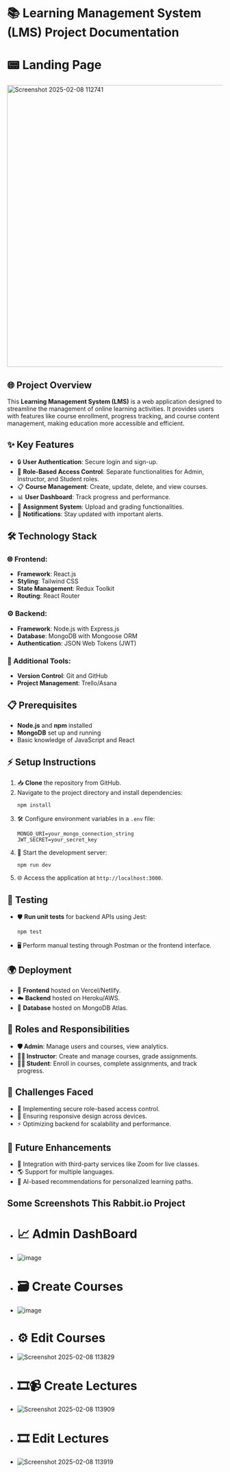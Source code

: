 # 📚 Learning Management System (LMS) Project Documentation

# 📟 Landing Page
<img width="659" alt="Screenshot 2025-02-08 112741" src="https://github.com/user-attachments/assets/e71547af-c9e0-44fb-8d82-4c0f2aa1903b" />

##  🌐 Project Overview
This **Learning Management System (LMS)** is a web application designed to streamline the management of online learning activities. It provides users with features like course enrollment, progress tracking, and course content management, making education more accessible and efficient.

## ✨ Key Features
- 🔒 **User Authentication**: Secure login and sign-up.
- 🔑 **Role-Based Access Control**: Separate functionalities for Admin, Instructor, and Student roles.
- 📋 **Course Management**: Create, update, delete, and view courses.
- 📊 **User Dashboard**: Track progress and performance.
- 📝 **Assignment System**: Upload and grading functionalities.
- 🔔 **Notifications**: Stay updated with important alerts.

## 🛠️ Technology Stack
### 🌐 Frontend:
- **Framework**: React.js
- **Styling**: Tailwind CSS
- **State Management**: Redux Toolkit
- **Routing**: React Router

### ⚙️ Backend:
- **Framework**: Node.js with Express.js
- **Database**: MongoDB with Mongoose ORM
- **Authentication**: JSON Web Tokens (JWT)

### 📂 Additional Tools:
- **Version Control**: Git and GitHub
- **Project Management**: Trello/Asana

## 📋 Prerequisites
- **Node.js** and **npm** installed
- **MongoDB** set up and running
- Basic knowledge of JavaScript and React

## ⚡ Setup Instructions
1. 📥 **Clone** the repository from GitHub.
2. Navigate to the project directory and install dependencies:
   ```bash
   npm install
   ```
3. 🛠️ Configure environment variables in a `.env` file:
   ```env
   MONGO_URI=your_mongo_connection_string
   JWT_SECRET=your_secret_key
   ```
4. 🚀 Start the development server:
   ```bash
   npm run dev
   ```
5. 🌐 Access the application at `http://localhost:3000`.

## 🧪 Testing
- 🛡️ **Run unit tests** for backend APIs using Jest:
  ```bash
  npm test
  ```
- 🖥️ Perform manual testing through Postman or the frontend interface.

## 🌍 Deployment
- 🌟 **Frontend** hosted on Vercel/Netlify.
- ☁️ **Backend** hosted on Heroku/AWS.
- 💾 **Database** hosted on MongoDB Atlas.

## 👥 Roles and Responsibilities
- **🛡️ Admin**: Manage users and courses, view analytics.
- **👩‍🏫 Instructor**: Create and manage courses, grade assignments.
- **👨‍🎓 Student**: Enroll in courses, complete assignments, and track progress.

## 🤔 Challenges Faced
- 🔐 Implementing secure role-based access control.
- 📱 Ensuring responsive design across devices.
- ⚡ Optimizing backend for scalability and performance.

## 🚀 Future Enhancements
- 🎥 Integration with third-party services like Zoom for live classes.
- 🌎 Support for multiple languages.
- 🤖 AI-based recommendations for personalized learning paths.


## Some Screenshots This Rabbit.io Project

- # 📈 Admin DashBoard 
- ![image](https://github.com/user-attachments/assets/0bbc85ee-14a3-402c-92eb-da59fbb83f81)
- # 🗃️ Create Courses
- ![image](https://github.com/user-attachments/assets/e742b40a-4100-4dcb-a315-f7dcc92bfdbb)
- # ⚙️ Edit Courses
- ![Screenshot 2025-02-08 113829](https://github.com/user-attachments/assets/632d1bd1-c878-403c-8af1-c1e06790046d)
- # 🎞📹 Create Lectures 
- ![Screenshot 2025-02-08 113909](https://github.com/user-attachments/assets/b78de1a2-5851-4ec6-be7e-bb539b3043fd)
- # 🎞️ Edit Lectures
- ![Screenshot 2025-02-08 113919](https://github.com/user-attachments/assets/9260f8d2-9976-4b2d-aacc-f9948bde97ce)




